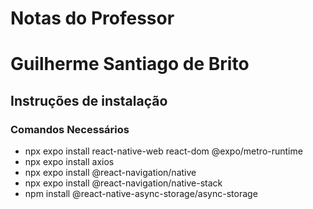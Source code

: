 <h1>Notas do Professor</h1>
<h1>Guilherme Santiago de Brito</h1>
<h2>Instruções de instalação</h2>
<h3>Comandos Necessários</h3>
<ul>
<li>npx expo install react-native-web react-dom @expo/metro-runtime</li>
<li>npx expo install axios</l1>
<li>npx expo install @react-navigation/native</li>
<li>npx expo install @react-navigation/native-stack</li>
<li>npm install @react-native-async-storage/async-storage</li>
</ul>
 
